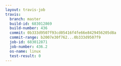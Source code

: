 ```yaml
---
layout: travis-job
travis:
  branch: master
  build-id: 683012869
  build-number: 436
  commit: 0b333d9507f93cd05416f4fe66e8429456205d8a
  commit-range: b2007e30f762...0b333d9507f9
  job-id: 683012871
  job-number: 436.2
  os-name: linux
  test-result: 0
---
```

